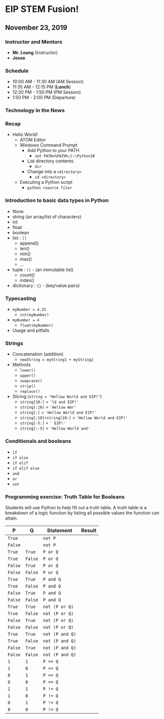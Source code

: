 # EIP STEM Fusion!
## November 23, 2019

### Instructor and Mentors

*  **Mr. Leang** (Instructor) 
*  **Jesse**

### Schedule

*  10:00 AM - 11:30 AM (AM Session)
*  11:35 AM - 12:15 PM (**Lunch**)
*  12:20 PM - 1:50 PM (PM Session)
*  1:50 PM - 2:00 PM (Departure)

### Technology in the News

### Recap

*  Hello World!
    *  ATOM Editor
    *  Windows Command Prompt
        *  Add Python to your PATH
            *  `set PATH=%PATH%;C:\Python38`
        *  List directory contents
            *  `dir`
        *  Change into a `<directory>`
            *  `cd <directory>`
    *  Executing a Python script
        *  `python <source file>`

### Introduction to basic data types in Python

  *  None
  *  string (an array/list of characters)
  *  int
  *  float
  *  boolean
  *  list : `[]`
      *  append()
      *  len()
      *  min()
      *  max()
      *  ...
  *  tuple : `()` - (an immutable list)
      *  count()
      *  index()
  *  dictionary : `{}` - (key/value pairs)

### Typecasting

  *  `myNumber = 4.25`
      *  `int(myNumber)`
  *  `myNumber = 4`
      *  `float(myNumber)`
  *  Usage and pitfalls
  
### Strings

  *  Concatenation (addition)
     *  `newString = myString1 + myString2`
  *  Methods
     *  `lower()`
     *  `upper()`
     *  `swapcase()`
     *  `strip()`
     *  `replace()`
  *  Slicing (`string = "Hellow World and EIP!"`)
     *  `string[10:]` = `'ld and EIP!'`
     *  `string[:10]` = `'Hellow Wor'`
     *  `string[:]` = `'Hellow World and EIP!'`
     *  `string[:10]+string[10:]` = `'Hellow World and EIP!'`
     *  `string[-5:]` = `' EIP!'`
     *  `string[:-5]` = `'Hellow World and'`

### Conditionals and booleans

  *  `if`
  *  `if else`
  *  `if elif`
  *  `if elif else`
  *  `and`
  *  `or`
  *  `not`

### Programming exercise: Truth Table for Booleans

Students will use Python to help fill out a truth table.  A truth table is a breakdown of a logic function by listing all possible values the function can attain.

| P | Q | Statement | Result |
|---|---|-----------|--------|
|`True`||`not P`||
|`False`||`not P`||
|`True`|`True`|`P or Q`||
|`True`|`False`|`P or Q`||
|`False`|`True`|`P or Q`||
|`False`|`False`|`P or Q`||
|`True`|`True`|`P and Q`||
|`True`|`False`|`P and Q`||
|`False`|`True`|`P and Q`||
|`False`|`False`|`P and Q`||
|`True`|`True`|`not (P or Q)`||
|`True`|`False`|`not (P or Q)`||
|`False`|`True`|`not (P or Q)`||
|`False`|`False`|`not (P or Q)`||
|`True`|`True`|`not (P and Q)`||
|`True`|`False`|`not (P and Q)`||
|`False`|`True`|`not (P and Q)`||
|`False`|`False`|`not (P and Q)`||
|`1`|`1`|`P == Q`||
|`1`|`0`|`P == Q`||
|`0`|`1`|`P == Q`||
|`0`|`0`|`P == Q`||
|`1`|`1`|`P != Q`||
|`1`|`0`|`P != Q`||
|`0`|`1`|`P != Q`||
|`0`|`0`|`P != Q`||


